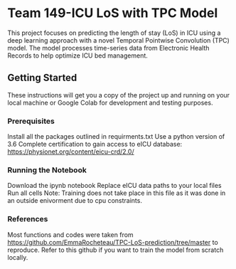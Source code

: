 # Team 149-ICU LoS with TPC Model
This project focuses on predicting the length of stay (LoS) in ICU using a deep learning approach with a novel Temporal Pointwise Convolution (TPC) model. The model processes time-series data from Electronic Health Records to help optimize ICU bed management.

## Getting Started
These instructions will get you a copy of the project up and running on your local machine or Google Colab for development and testing purposes.

### Prerequisites
Install all the packages outlined in requirments.txt
Use a python version of 3.6
Complete certification to gain access to eICU database: https://physionet.org/content/eicu-crd/2.0/

### Running the Notebook
Download the ipynb notebook
Replace eICU data paths to your local files
Run all cells
Note: Training does not take place in this file as it was done in an outside enivorment due to cpu constraints.

### References
Most functions and codes were taken from https://github.com/EmmaRocheteau/TPC-LoS-prediction/tree/master to reproduce. Refer to this github if you want to train the model from scratch locally. 
